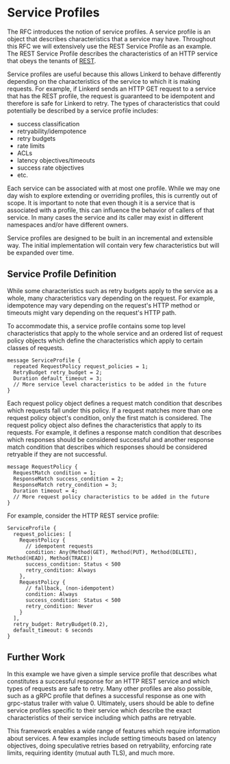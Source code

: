 # Service Profiles

The RFC introduces the notion of service profiles.  A service profile is an
object that describes characteristics that a service may have.  Throughout
this RFC we will extensively use the REST Service Profile as an example.  The
REST Service Profile describes the characteristics of an HTTP service that
obeys the tenants of [REST]().

Service profiles are useful because this allows Linkerd to behave differently
depending on the characteristics of the service to which it is making requests.
For example, if Linkerd sends an HTTP GET request to a service that has the
REST profile, the request is guaranteed to be idempotent and therefore is safe
for Linkerd to retry.  The types of characteristics that could potentially be
described by a service profile includes:

* success classification
* retryability/idempotence
* retry budgets
* rate limits
* ACLs
* latency objectives/timeouts
* success rate objectives
* etc.

Each service can be associated with at most one profile.  While we may one day
wish to explore extending or overriding profiles, this is currently out of
scope.  It is important to note that even though it is a service that is
associated with a profile, this can influence the behavior of callers of that
service.  In many cases the service and its caller may exist in different
namespaces and/or have different owners.

Service profiles are designed to be built in an incremental and extensible way.
The initial implementation will contain very few characteristics but will be
expanded over time.

## Service Profile Definition

While some characteristics such as retry budgets apply to the service as a
whole, many characteristics vary depending on the request.  For example,
idempotence may vary depending on the request's HTTP method or timeouts might
vary depending on the request's HTTP path.  

To accommodate this, a service profile contains some top level characteristics 
that apply to the whole service and an ordered list of request policy objects
which define the characteristics which apply to certain classes of requests.

```
message ServiceProfile {
  repeated RequestPolicy request_policies = 1;
  RetryBudget retry_budget = 2;
  Duration default_timeout = 3;
  // More service level characteristics to be added in the future
}
``` 

Each request policy object defines a request match condition that describes
which requests fall under this policy.  If a request matches more than one
request policy object's condition, only the first match is considered.  The
request policy object also defines the characteristics that apply to its
requests.  For example, it defines a response match condition that describes
which responses should be considered successful and another response match
condition that describes which responses should be considered retryable if they
are not successful.

```
message RequestPolicy {
  RequestMatch condition = 1;
  ResponseMatch success_condition = 2;
  ResponseMatch retry_condition = 3;
  Duration timeout = 4;
  // More request policy characteristics to be added in the future
}
```

For example, consider the HTTP REST service profile:

```
ServiceProfile {
  request_policies: [
    RequestPolicy {
      // idempotent requests
      condition: Any(Method(GET), Method(PUT), Method(DELETE), Method(HEAD), Method(TRACE))
      success_condition: Status < 500
      retry_condition: Always
    },
    RequestPolicy {
      // fallback, (non-idempotent)
      condition: Always
      success_condition: Status < 500
      retry_condition: Never
    }
  ],
  retry_budget: RetryBudget(0.2),
  default_timeout: 6 seconds
}
```

## Further Work

In this example we have given a simple service profile that describes what
constitutes a successful response for an HTTP REST service and which types of
requests are safe to retry.  Many other profiles are also possible, such as a
gRPC profile that defines a successful response as one with grpc-status trailer
with value 0.  Ultimately, users should be able to define service profiles
specific to their service which describe the exact characteristics of their
service including which paths are retryable.

This framework enables a wide range of features which require information about
services.  A few examples include setting timeouts based on latency objectives,
doing speculative retries based on retryability, enforcing rate limits,
requiring identity (mutual auth TLS), and much more.